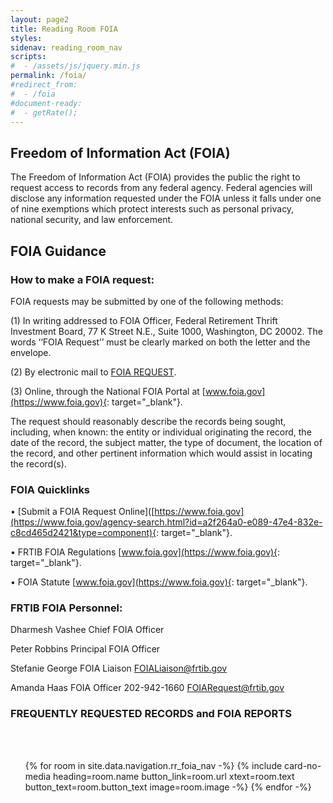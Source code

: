 ```yaml
---
layout: page2
title: Reading Room FOIA
styles:
sidenav: reading_room_nav
scripts:
#  - /assets/js/jquery.min.js
permalink: /foia/
#redirect_from:
#  - /foia
#document-ready:
#  - getRate();
---
```


## Freedom of Information Act (FOIA)

The Freedom of Information Act (FOIA) provides the public the right to request access to records from any federal agency. Federal agencies will disclose any information requested under the FOIA unless it falls under one of nine exemptions which protect interests such as personal privacy, national security, and law enforcement.

## FOIA Guidance
                                      

### How to make a FOIA request:



FOIA requests may be submitted by one of the following methods:


(1)	In writing addressed to FOIA Officer, Federal Retirement Thrift Investment Board, 77 K Street N.E., Suite 1000, Washington, DC 20002. The words ‘‘FOIA Request’’ must be clearly marked on both the letter and the envelope.

(2)	By electronic mail to <a href="mailto:FOIAREQUEST@frtib.gov?subject=FOIA REQUEST" target="_blank" rel="noopener">FOIA REQUEST</a>.

(3)	Online, through the National FOIA Portal at [www.foia.gov](https://www.foia.gov){: target="_blank"}.



The request should reasonably describe the records being sought, including, when known: the entity or individual originating the record, the date of the record, the subject matter, the type of document, the location of the record, and other pertinent information which would assist in locating the record(s).

### FOIA Quicklinks

•	   [Submit a FOIA Request Online]([https://www.foia.gov](https://www.foia.gov/agency-search.html?id=a2f264a0-e089-47e4-832e-c8cd465d2421&type=component){: target="_blank"}.

•	  FRTIB FOIA Regulations [www.foia.gov](https://www.foia.gov){: target="_blank"}.

•	  FOIA Statute [www.foia.gov](https://www.foia.gov){: target="_blank"}.

### FRTIB FOIA Personnel:
  
  Dharmesh Vashee
  Chief FOIA Officer
  
  Peter Robbins
  Principal FOIA Officer
    
  Stefanie George
  FOIA Liaison 
  FOIALiaison@frtib.gov

  Amanda Haas 
  FOIA Officer
  202-942-1660
  FOIARequest@frtib.gov

### FREQUENTLY REQUESTED RECORDS and FOIA REPORTS 






<br>
<br>
<!-- cards starts here -->
<ul class="usa-card-group">
{% for room in site.data.navigation.rr_foia_nav -%}
{% include card-no-media heading=room.name button_link=room.url
      xtext=room.text button_text=room.button_text image=room.image -%}
{% endfor -%}
</ul>
<!-- end of cards -->

<!-- CONTENT END -->
